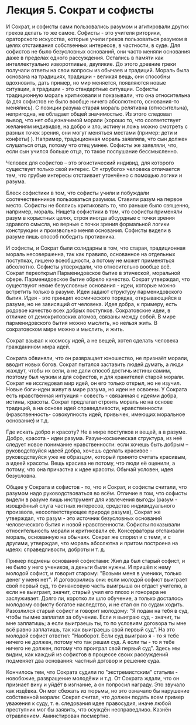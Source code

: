 # ﻿Лекция 5. Сократ и софисты

И Сократ, и софисты сами пользовались разумом и агитировали других греков делать то же самое.
Софисты - это учителя риторики, ораторского искусства, которые учили греков пользоваться разумом в целях отстаивания собственных интересов, в частности, в суде.
Для софистов не было безусловных оснований, они часто меняли основания даже в пределах одного рассуждения.
Остались в памяти как интеллектуально изворотливые, двуликие.
До этого древние греки получали ответы на свои вопросы из обычаев и традиций.
Мораль была основана на традициях, традиции - великая вещь, они способны вдохновить, дать пример, но мир меняется, появляются новые ситуации, а традиции - это стандартные ситуации.
Софисты традиционную мораль критиковали и показывали, что она относительна (а для софистов не было вообще ничего абсолютного, основания-то менялись).
С позиции разума старая мораль релятивна (относительна), непригодна, не обладает общей значимостью.
Из этого следовал вывод, что нет общезначимой морали (хорошо то, что соответствует желаниям индивидов, на добро и зло, истину и ложь можно смотреть с разных точек зрения, они могут меняться местами (пример: дети и конфеты) ).
Например, традиционная мораль заявляла, что сын должен слушаться отца, потому что отец умнее.
Софисты же заявляли, что, если сын учился больше отца, то такое послушание бессмысленно.

Человек для софистов – это эгоистический индивид, для которого существует только свой интерес.
От «грубого» человека отличается тем, что грубые интересы отстаивает утончённо с помощью логики и разума.

Блеск софистики в том, что софисты учили и побуждали соотечественников пользоваться разумом. Ставили разум на первое место. Софисты не боялись критиковать то, что раньше было священно, например, мораль. Нищета софистики в том, что софисты применяли разум в корыстных целях, строя иногда абсурдные с точки зрения здравого смысла, но верные с точки зрения формальной логики конструкции и произвольно меняя основания. Софисты видели в разуме лишь способ победить противника.

И софисты, и Сократ были солидарны в том, что старая, традиционная мораль несовершенна, так как правило, основанное на отдельных поступках, лишено всеобщности, а потому не может применяться абсолютно. Софисты утверждали, что относительно вообще всё.
Сократ переоткрыл Парменидовское бытие в этической, моральной сфере. Парменидовское бытие  обрело качество. Сократ утверждал, что существуют некие безусловные основания - идеи, которые можно встретить только в разуме. Идеи задают структуру парменидовского бытия. Идея - это принцип космического порядка, открывающийся в разуме, но не зависящий от человека. Идея добра, к примеру, есть родовое качество всех добрых поступков. Сократовские идеи, в отличие от демокритовских атомов, связаны между собой. В мире парменидовского бытия можно мыслить, но нельзя жить. В сократовском мире можно и мыслить, и жить.

Сократ взывал к космосу идей, а не вещей, хотел сделать человека гражданином мира идей.

Сократа обвиняли, что он развращает юношество, не признаёт морали, вводит новых богов. Сократ пытался заставить людей думать, а люди жаждут, чтобы их вели, а не дали способ достичь истины самим, поэтому был чужим и для софистов, и для хранителей старой морали.
Сократ не исследовал мир идей, он его только открыл, но не изучил. Новые боги-идеи живут в мире разума, но идеи не освоены. У Сократа есть нравственная интуиция - совесть - связанная с идеями добра, истины, красоты.
Сократ предлагал строить мораль не на основе традиций, а на основе идей справедливости, нравственности (нравственность- совокупность идей, привычек, имеющих моральное основание) и т.д.

Где искать добро и красоту? Не в мире поступков и вещей, а в разуме. Добро, красота - идеи разума. Разум-космическая структура, из неё следует новое понимание нравственности: если хочешь быть добрым – руководствуйся идеей добра, хочешь сделать красивое - руководствуйся уже не образцом, который принято считать красивым, а идеей красоты. Вещь красива не потому, что люди её оценили, а потому, что она причастна к идее красоты. Обычай условен, идея безусловна.

Общее у Сократа и софистов - то, что и Сократ, и софисты считали, что разумом надо руководствоваться во всём. Отличие в том, что софисты видели в разуме лишь инструмент для извлечения выгоды (разум - изощрённый слуга частных интересов, средство индивидуального произвола, несоответствующее природе разума), Сократ же утверждал, что разум - это источник безусловных оснований человеческого бытия и новой нравственности.
Софисты показывали относительность морали и критиковали её. Консерваторы отстаивали мораль, основанную на обычаях. Сократ же спорил и с теми, и с другими, утверждая, что мораль абсолютна и притом построена на идеях: справедливости, доброты и т. д.

Пример подмены оснований софистами:
Жил да был старый софист, и не было у него учеников, а деньги были нужны. И пришёл к нему молодой софист, и говорит старому: "Возьми меня в ученики, только денег у меня нет". И договорились они: если молодой софист выиграет свой первый суд, то финансовую часть выигрыша он отдаст учителю, а если не выиграет, значит, старый учил его плохо и гонорара не заслуживает. Долго ли, коротко ли шло обучение, а только досталось молодому софисту богатое наследство, и не стал он по судам ходить. Разозлился старый софист и говорит молодому: "Я подам на тебя в суд, чтобы ты мне заплатил за обучение. Если я выиграю суд - значит, ты мне заплатишь; а если выиграешь ты, то по условиям договора ты мне всё равно заплатишь, так как выиграешь свой первый суд". На это молодой софист ответил: "Наоборот. Если суд выиграю я - то я тебе ничего не должен, потому что так решил суд. А если ты - то я тебе ничего не должен, потому что проиграл свой первый суд". Здесь мы видим, как каждый из софистов в процессе своих рассуждений подменяет два основания: частный договор и решение суда.

Кончилось тем, что Сократа судили по "экстремистским" статьям - новобожие, развращение молодёжи и т.д.
От Сократа ждали, что он признает вину и уйдёт в изгнание, а он попросил награду. Это звучало как издёвка. Он мог сбежать из тюрьмы, но это означало бы нарушение собственной морали: Сократ считал, что должен подать всем пример уважения к суду, т. е. следования идее правосудия, иначе любой преступник мог бы заявить, что осуждён несправедливо. Казнён отравлением. Аминстирован посмертно.
